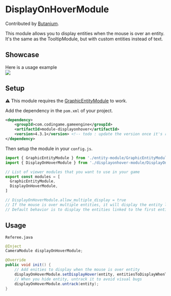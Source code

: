 # DisplayOnHoverModule

Contributed by [Butanium](https://github.com/Butanium).

This module allows you to display entities when the mouse is over an entity. It's the
same as the TooltipModule, but with custom entities instead of text.
## Showcase
Here is a usage example <br>
<a href="https://live.staticflickr.com/65535/52235500282_9e6dfdbe65_o.gif"><img src="https://live.staticflickr.com/65535/52235500282_9e6dfdbe65_o.gif"/></a>
## Setup
⚠ This module requires the [GraphicEntityModule](https://github.com/CodinGame/codingame-game-engine/tree/master/engine/modules/entities) to work.

Add the dependency in the `pom.xml` of your project.
```xml
<dependency>
    <groupId>com.codingame.gameengine</groupId>
    <artifactId>module-displayonhover</artifactId>
    <version>4.3.1</version> <!-- todo : update the version once it's released -->
</dependency>
```

Then setup the module in your `config.js`.

```javascript
import { GraphicEntityModule } from './entity-module/GraphicEntityModule.js'
import { DisplayOnHoverModule } from './displayonhover-module/DisplayOnHoverModule.js'

// List of viewer modules that you want to use in your game
export const modules = [
  GraphicEntityModule,
  DisplayOnHoverModule, 
]

// DisplayOnHoverModule.allow_multiple_display = true 
// If the mouse is over multiple entities, it will display the entity linked to all the entities
// Default behavior is to display the entities linked to the first entity the mouse is over
```

## Usage

`Referee.java`
```java
@Inject
CameraModule displayOnHoverModule;

@Override
public void init() {
    // Add enities to display when the mouse is over entity
    displayOnHoverModule.setDisplayHover(entity, entitiesToDisplayWhenTheMouseHoversOverEntity);
    // When you hide entity, untrack it to avoid visual bugs
    displayOnHoverModule.untrack(entity);    
}
```
